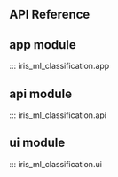## API Reference

## app module

::: iris_ml_classification.app

## api module

::: iris_ml_classification.api

## ui module

::: iris_ml_classification.ui
